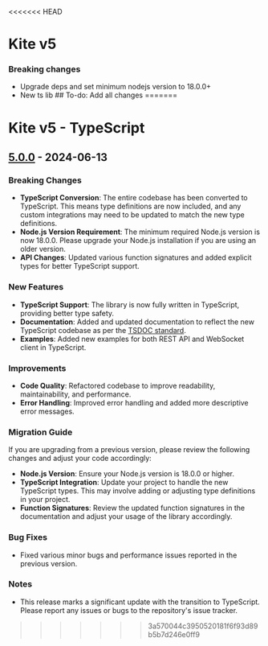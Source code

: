 <<<<<<< HEAD
# Kite v5

### Breaking changes

- Upgrade deps and set minimum nodejs version to 18.0.0+
- New ts lib ## To-do: Add all changes
=======
# Kite v5 - TypeScript

## [5.0.0] - 2024-06-13

### Breaking Changes

- **TypeScript Conversion**: The entire codebase has been converted to TypeScript. This means type definitions are now included, and any custom integrations may need to be updated to match the new type definitions.
- **Node.js Version Requirement**: The minimum required Node.js version is now 18.0.0. Please upgrade your Node.js installation if you are using an older version.
- **API Changes**: Updated various function signatures and added explicit types for better TypeScript support.

### New Features

- **TypeScript Support**: The library is now fully written in TypeScript, providing better type safety.
- **Documentation**: Added and updated documentation to reflect the new TypeScript codebase as per the [TSDOC standard](https://tsdoc.org/).
- **Examples**: Added new examples for both REST API and WebSocket client in TypeScript.

### Improvements

- **Code Quality**: Refactored codebase to improve readability, maintainability, and performance.
- **Error Handling**: Improved error handling and added more descriptive error messages.

### Migration Guide

If you are upgrading from a previous version, please review the following changes and adjust your code accordingly:

- **Node.js Version**: Ensure your Node.js version is 18.0.0 or higher.
- **TypeScript Integration**: Update your project to handle the new TypeScript types. This may involve adding or adjusting type definitions in your project.
- **Function Signatures**: Review the updated function signatures in the documentation and adjust your usage of the library accordingly.

### Bug Fixes

- Fixed various minor bugs and performance issues reported in the previous version.

### Notes

- This release marks a significant update with the transition to TypeScript. Please report any issues or bugs to the repository's issue tracker.

[5.0.0]: https://github.com/your-repo/kiteconnect-ts/releases/tag/v5.0.0
>>>>>>> 3a570044c3950520181f6f93d89b5b7d246e0ff9
